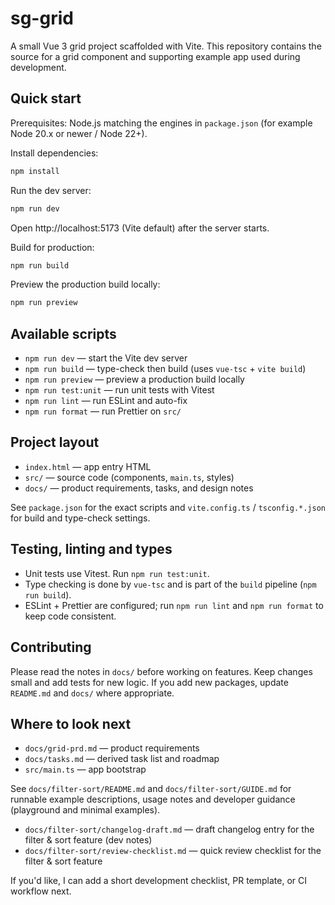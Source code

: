 # sg-grid

A small Vue 3 grid project scaffolded with Vite. This repository contains the source for a grid component and supporting example app used during development.

## Quick start

Prerequisites: Node.js matching the engines in `package.json` (for example Node 20.x or newer / Node 22+).

Install dependencies:

```bash
npm install
```

Run the dev server:

```bash
npm run dev
```

Open http://localhost:5173 (Vite default) after the server starts.

Build for production:

```bash
npm run build
```

Preview the production build locally:

```bash
npm run preview
```

## Available scripts

- `npm run dev` — start the Vite dev server
- `npm run build` — type-check then build (uses `vue-tsc` + `vite build`)
- `npm run preview` — preview a production build locally
- `npm run test:unit` — run unit tests with Vitest
- `npm run lint` — run ESLint and auto-fix
- `npm run format` — run Prettier on `src/`

## Project layout

- `index.html` — app entry HTML
- `src/` — source code (components, `main.ts`, styles)
- `docs/` — product requirements, tasks, and design notes

See `package.json` for the exact scripts and `vite.config.ts` / `tsconfig.*.json` for build and type-check settings.

## Testing, linting and types

- Unit tests use Vitest. Run `npm run test:unit`.
- Type checking is done by `vue-tsc` and is part of the `build` pipeline (`npm run build`).
- ESLint + Prettier are configured; run `npm run lint` and `npm run format` to keep code consistent.

## Contributing

Please read the notes in `docs/` before working on features. Keep changes small and add tests for new logic. If you add new packages, update `README.md` and `docs/` where appropriate.

## Where to look next

- `docs/grid-prd.md` — product requirements
- `docs/tasks.md` — derived task list and roadmap
- `src/main.ts` — app bootstrap

See `docs/filter-sort/README.md` and `docs/filter-sort/GUIDE.md` for runnable example descriptions, usage notes and developer guidance (playground and minimal examples).

- `docs/filter-sort/changelog-draft.md` — draft changelog entry for the filter & sort feature (dev notes)
- `docs/filter-sort/review-checklist.md` — quick review checklist for the filter & sort feature

If you'd like, I can add a short development checklist, PR template, or CI workflow next.
